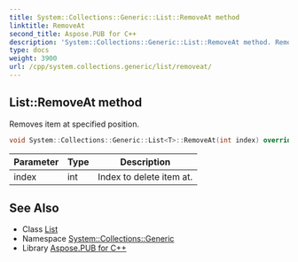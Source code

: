 ```yaml
---
title: System::Collections::Generic::List::RemoveAt method
linktitle: RemoveAt
second_title: Aspose.PUB for C++
description: 'System::Collections::Generic::List::RemoveAt method. Removes item at specified position in C++.'
type: docs
weight: 3900
url: /cpp/system.collections.generic/list/removeat/
---
```

## List::RemoveAt method


Removes item at specified position.

```cpp
void System::Collections::Generic::List<T>::RemoveAt(int index) override
```


| Parameter | Type | Description |
| --- | --- | --- |
| index | int | Index to delete item at. |

## See Also

* Class [List](../)
* Namespace [System::Collections::Generic](../../)
* Library [Aspose.PUB for C++](../../../)
